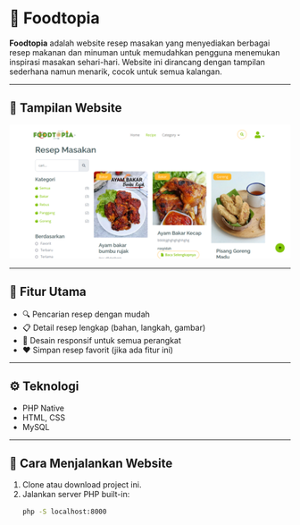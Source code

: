 # 🥗 Foodtopia

**Foodtopia** adalah website resep masakan yang menyediakan berbagai resep makanan dan minuman untuk memudahkan pengguna menemukan inspirasi masakan sehari-hari. Website ini dirancang dengan tampilan sederhana namun menarik, cocok untuk semua kalangan.

---

## 📸 Tampilan Website

![Screenshot Foodtopia](./assets/img/foodtopiia.png)


---

## 🚀 Fitur Utama

- 🔍 Pencarian resep dengan mudah
- 📋 Detail resep lengkap (bahan, langkah, gambar)
- 📱 Desain responsif untuk semua perangkat
- ❤️ Simpan resep favorit (jika ada fitur ini)

---

## ⚙️ Teknologi

- PHP Native
- HTML, CSS
- MySQL


---

## 📂 Cara Menjalankan Website

1. Clone atau download project ini.
2. Jalankan server PHP built-in:
   ```bash
   php -S localhost:8000
